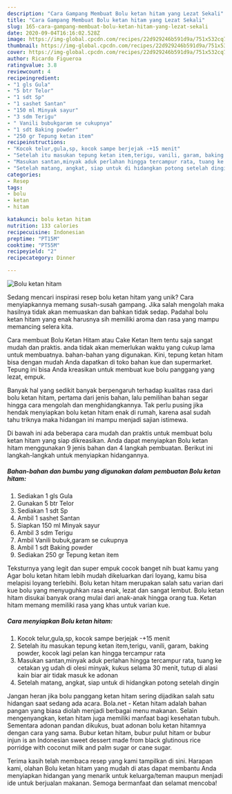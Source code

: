 ```yaml
---
description: "Cara Gampang Membuat Bolu ketan hitam yang Lezat Sekali"
title: "Cara Gampang Membuat Bolu ketan hitam yang Lezat Sekali"
slug: 165-cara-gampang-membuat-bolu-ketan-hitam-yang-lezat-sekali
date: 2020-09-04T16:16:02.528Z
image: https://img-global.cpcdn.com/recipes/22d929246b591d9a/751x532cq70/bolu-ketan-hitam-foto-resep-utama.jpg
thumbnail: https://img-global.cpcdn.com/recipes/22d929246b591d9a/751x532cq70/bolu-ketan-hitam-foto-resep-utama.jpg
cover: https://img-global.cpcdn.com/recipes/22d929246b591d9a/751x532cq70/bolu-ketan-hitam-foto-resep-utama.jpg
author: Ricardo Figueroa
ratingvalue: 3.8
reviewcount: 4
recipeingredient:
- "1 gls Gula"
- "5 btr Telor"
- "1 sdt Sp"
- "1 sashet Santan"
- "150 ml Minyak sayur"
- "3 sdm Terigu"
- " Vanili bubukgaram se cukupnya"
- "1 sdt Baking powder"
- "250 gr Tepung ketan item"
recipeinstructions:
- "Kocok telur,gula,sp, kocok sampe berjejak -+15 menit"
- "Setelah itu masukan tepung ketan item,terigu, vanili, garam, baking powder, kocok lagi pelan kan hingga tercampur rata"
- "Masukan santan,minyak aduk perlahan hingga tercampur rata, tuang ke cetakan yg udah di olesi minyak, kukus selama 30 menit, tutup di alasi kain biar air tidak masuk ke adonan"
- "Setelah matang, angkat, siap untuk di hidangkan potong setelah dingin"
categories:
- Resep
tags:
- bolu
- ketan
- hitam

katakunci: bolu ketan hitam 
nutrition: 133 calories
recipecuisine: Indonesian
preptime: "PT15M"
cooktime: "PT55M"
recipeyield: "2"
recipecategory: Dinner

---
```



![Bolu ketan hitam](https://img-global.cpcdn.com/recipes/22d929246b591d9a/751x532cq70/bolu-ketan-hitam-foto-resep-utama.jpg)

Sedang mencari inspirasi resep bolu ketan hitam yang unik? Cara menyiapkannya memang susah-susah gampang. Jika salah mengolah maka hasilnya tidak akan memuaskan dan bahkan tidak sedap. Padahal bolu ketan hitam yang enak harusnya sih memiliki aroma dan rasa yang mampu memancing selera kita.

Cara membuat Bolu Ketan Hitam atau Cake Ketan Item tentu saja sangat mudah dan praktis. anda tidak akan memerlukan waktu yang cukup lama untuk membuatnya. bahan-bahan yang digunakan. Kini, tepung ketan hitam bisa dengan mudah Anda dapatkan di toko bahan kue dan supermarket. Tepung ini bisa Anda kreasikan untuk membuat kue bolu panggang yang lezat, empuk.

Banyak hal yang sedikit banyak berpengaruh terhadap kualitas rasa dari bolu ketan hitam, pertama dari jenis bahan, lalu pemilihan bahan segar hingga cara mengolah dan menghidangkannya. Tak perlu pusing jika hendak menyiapkan bolu ketan hitam enak di rumah, karena asal sudah tahu triknya maka hidangan ini mampu menjadi sajian istimewa.


Di bawah ini ada beberapa cara mudah dan praktis untuk membuat bolu ketan hitam yang siap dikreasikan. Anda dapat menyiapkan Bolu ketan hitam menggunakan 9 jenis bahan dan 4 langkah pembuatan. Berikut ini langkah-langkah untuk menyiapkan hidangannya.

<!--inarticleads1-->

##### Bahan-bahan dan bumbu yang digunakan dalam pembuatan Bolu ketan hitam:

1. Sediakan 1 gls Gula
1. Gunakan 5 btr Telor
1. Sediakan 1 sdt Sp
1. Ambil 1 sashet Santan
1. Siapkan 150 ml Minyak sayur
1. Ambil 3 sdm Terigu
1. Ambil  Vanili bubuk,garam se cukupnya
1. Ambil 1 sdt Baking powder
1. Sediakan 250 gr Tepung ketan item


Teksturnya yang legit dan super empuk cocok banget nih buat kamu yang Agar bolu ketan hitam lebih mudah dikeluarkan dari loyang, kamu bisa melapisi loyang terlebihi. Bolu ketan hitam merupakan salah satu varian dari kue bolu yang menyuguhkan rasa enak, lezat dan sangat lembut. Bolu ketan hitam disukai banyak orang mulai dari anak-anak hingga orang tua. Ketan hitam memang memiliki rasa yang khas untuk varian kue. 

<!--inarticleads2-->

##### Cara menyiapkan Bolu ketan hitam:

1. Kocok telur,gula,sp, kocok sampe berjejak -+15 menit
1. Setelah itu masukan tepung ketan item,terigu, vanili, garam, baking powder, kocok lagi pelan kan hingga tercampur rata
1. Masukan santan,minyak aduk perlahan hingga tercampur rata, tuang ke cetakan yg udah di olesi minyak, kukus selama 30 menit, tutup di alasi kain biar air tidak masuk ke adonan
1. Setelah matang, angkat, siap untuk di hidangkan potong setelah dingin


Jangan heran jika bolu panggang ketan hitam sering dijadikan salah satu hidangan saat sedang ada acara. Bola.net - Ketan hitam adalah bahan pangan yang biasa diolah menjadi berbagai menu makanan. Selain mengenyangkan, ketan hitam juga memiliki manfaat bagi kesehatan tubuh. Sementara adonan pandan dikukus, buat adonan bolu ketan hitamnya dengan cara yang sama. Bubur ketan hitam, bubur pulut hitam or bubur injun is an Indonesian sweet dessert made from black glutinous rice porridge with coconut milk and palm sugar or cane sugar. 

Terima kasih telah membaca resep yang kami tampilkan di sini. Harapan kami, olahan Bolu ketan hitam yang mudah di atas dapat membantu Anda menyiapkan hidangan yang menarik untuk keluarga/teman maupun menjadi ide untuk berjualan makanan. Semoga bermanfaat dan selamat mencoba!
